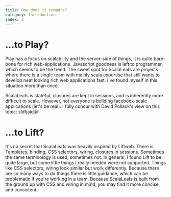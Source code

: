 ```yaml
---
title: How does it compare?
category: Introduction
index: 2
---
```


# ...to Play?


Play has a focus on scalability and the server-side of things, it is quite bare-bone for rich web-applications. Javascript goodness is left to programmer, which seems to be the trend. The sweet spot for ScalaLeafs are projects where there is a single team with mainly scala expertise that still wants to develop neat looking rich web applications fast. I've found myself in this situation more than once.

ScalaLeafs is stateful, closures are kept in sessions, and is inherently more difficult to scale. However, not everyone is building facebook-scale applications (let's be real). I fully concur with David Pollack's view on this topic: sldfjaldjkf

# ...to Lift?

It's no secret that ScalaLeafs was heavily inspired by Liftweb. There is Templates, binding, CSS selectors, wiring, closures in sessions. Sometimes the same terminology is used, sometimes not. In general, I found Lift to be quite large, but some little things I really needed were not supported. Things like CSS selectors, wiring look similar but work differently. Because there are so many ways to do things there is little guidance, which can be problematic if you're working in a team.  Because ScalaLeafs is built from the ground up with CSS and wiring in mind, you may find it more concise and consistent.
